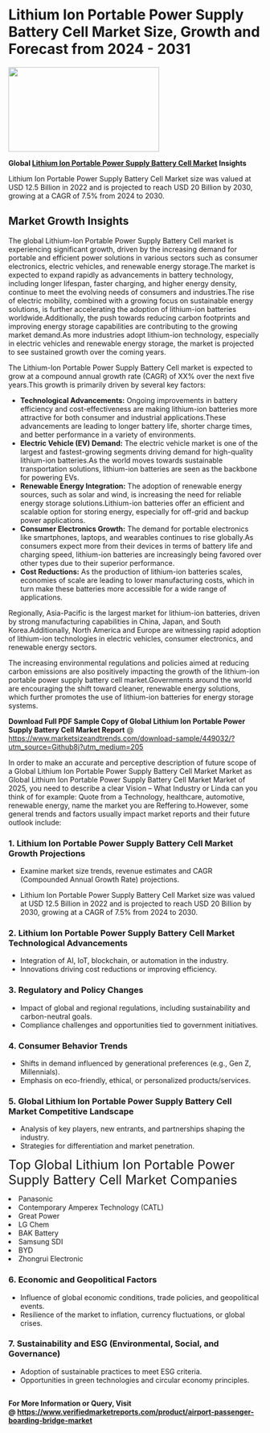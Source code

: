 <H1>Lithium Ion Portable Power Supply Battery Cell Market Size, Growth and Forecast from 2024 - 2031</H1><img class="aligncenter size-medium wp-image-584254" src="https://thirdeyenews.in/wp-content/uploads/2024/09/Global-Market-Research-300x168.jpeg" alt="" width="300" height="168" /><p><strong>Global&nbsp;<a href="https://www.marketsizeandtrends.com/download-sample/449032/?utm_source=Github8j?utm_medium=205">Lithium Ion Portable Power Supply Battery Cell Market</a> Insights</strong></p><p>Lithium Ion Portable Power Supply Battery Cell Market size was valued at USD 12.5 Billion in 2022 and is projected to reach USD 20 Billion by 2030, growing at a CAGR of 7.5% from 2024 to 2030.</p><p><h2>Market Growth Insights</h2> The global Lithium-Ion Portable Power Supply Battery Cell market is experiencing significant growth, driven by the increasing demand for portable and efficient power solutions in various sectors such as consumer electronics, electric vehicles, and renewable energy storage.The market is expected to expand rapidly as advancements in battery technology, including longer lifespan, faster charging, and higher energy density, continue to meet the evolving needs of consumers and industries.The rise of electric mobility, combined with a growing focus on sustainable energy solutions, is further accelerating the adoption of lithium-ion batteries worldwide.Additionally, the push towards reducing carbon footprints and improving energy storage capabilities are contributing to the growing market demand.As more industries adopt lithium-ion technology, especially in electric vehicles and renewable energy storage, the market is projected to see sustained growth over the coming years. <p>The Lithium-Ion Portable Power Supply Battery Cell market is expected to grow at a compound annual growth rate (CAGR) of XX% over the next five years.This growth is primarily driven by several key factors:</p> <ul> <li><strong>Technological Advancements:</strong> Ongoing improvements in battery efficiency and cost-effectiveness are making lithium-ion batteries more attractive for both consumer and industrial applications.These advancements are leading to longer battery life, shorter charge times, and better performance in a variety of environments.</li> <li><strong>Electric Vehicle (EV) Demand:</strong> The electric vehicle market is one of the largest and fastest-growing segments driving demand for high-quality lithium-ion batteries.As the world moves towards sustainable transportation solutions, lithium-ion batteries are seen as the backbone for powering EVs.</li> <li><strong>Renewable Energy Integration:</strong> The adoption of renewable energy sources, such as solar and wind, is increasing the need for reliable energy storage solutions.Lithium-ion batteries offer an efficient and scalable option for storing energy, especially for off-grid and backup power applications.</li> <li><strong>Consumer Electronics Growth:</strong> The demand for portable electronics like smartphones, laptops, and wearables continues to rise globally.As consumers expect more from their devices in terms of battery life and charging speed, lithium-ion batteries are increasingly being favored over other types due to their superior performance.</li> <li><strong>Cost Reductions:</strong> As the production of lithium-ion batteries scales, economies of scale are leading to lower manufacturing costs, which in turn make these batteries more accessible for a wide range of applications.</li> </ul> <p>Regionally, Asia-Pacific is the largest market for lithium-ion batteries, driven by strong manufacturing capabilities in China, Japan, and South Korea.Additionally, North America and Europe are witnessing rapid adoption of lithium-ion technologies in electric vehicles, consumer electronics, and renewable energy sectors.</p> <p>The increasing environmental regulations and policies aimed at reducing carbon emissions are also positively impacting the growth of the lithium-ion portable power supply battery cell market.Governments around the world are encouraging the shift toward cleaner, renewable energy solutions, which further promotes the use of lithium-ion batteries for energy storage systems.</p> </p><p><span class=""><strong>Download Full PDF Sample Copy of Global Lithium Ion Portable Power Supply Battery Cell Market Report</strong> @ <a href="https://www.marketsizeandtrends.com/download-sample/449032/?utm_source=Github8j?utm_medium=205" target="_blank">https://www.marketsizeandtrends.com/download-sample/449032/?utm_source=Github8j?utm_medium=205</a></span></p><p>In order to make an accurate and perceptive description of future scope of a Global&nbsp;Lithium Ion Portable Power Supply Battery Cell Market Market as Global&nbsp;Lithium Ion Portable Power Supply Battery Cell Market Market of 2025, you need to describe a clear Vision &ndash; What Industry or Linda can you think of for example: Quote from a Technology, healthcare, automotive, renewable energy, name the market you are Reffering to.However, some general trends and factors usually impact market reports and their future outlook include:</p><h3>1.&nbsp;<strong>Lithium Ion Portable Power Supply Battery Cell Market Growth Projections</strong></h3><ul><li>Examine market size trends, revenue estimates and CAGR (Compounded Annual Growth Rate) projections.</li><li><p>Lithium Ion Portable Power Supply Battery Cell Market size was valued at USD 12.5 Billion in 2022 and is projected to reach USD 20 Billion by 2030, growing at a CAGR of 7.5% from 2024 to 2030.</p></li></ul><h3>2.&nbsp;<strong>Lithium Ion Portable Power Supply Battery Cell Market Technological Advancements</strong></h3><ul><li>Integration of AI, IoT, blockchain, or automation in the industry.</li><li>Innovations driving cost reductions or improving efficiency.</li></ul><h3>3.&nbsp;<strong>Regulatory and Policy Changes</strong></h3><ul><li>Impact of global and regional regulations, including sustainability and carbon-neutral goals.</li><li>Compliance challenges and opportunities tied to government initiatives.</li></ul><h3>4.&nbsp;<strong>Consumer Behavior Trends</strong></h3><ul><li>Shifts in demand influenced by generational preferences (e.g., Gen Z, Millennials).</li><li>Emphasis on eco-friendly, ethical, or personalized products/services.</li></ul><h3>5.&nbsp;<strong>Global Lithium Ion Portable Power Supply Battery Cell Market Competitive Landscape</strong></h3><ul><li>Analysis of key players, new entrants, and partnerships shaping the industry.</li><li>Strategies for differentiation and market penetration.</li></ul><p data-pm-slice="1 1 []"><span style="color: inherit; font-family: inherit; font-size: 25px;">Top Global Lithium Ion Portable Power Supply Battery Cell Market Companies</span></p><div class="" data-test-id=""><p><li>Panasonic</li><li> Contemporary Amperex Technology (CATL)</li><li> Great Power</li><li> LG Chem</li><li> BAK Battery</li><li> Samsung SDI</li><li> BYD</li><li> Zhongrui Electronic</li></p></div><h3>6.&nbsp;<strong>Economic and Geopolitical Factors</strong></h3><ul><li>Influence of global economic conditions, trade policies, and geopolitical events.</li><li>Resilience of the market to inflation, currency fluctuations, or global crises.</li></ul><h3>7.&nbsp;<strong>Sustainability and ESG (Environmental, Social, and Governance)</strong></h3><ul><li>Adoption of sustainable practices to meet ESG criteria.</li><li>Opportunities in green technologies and circular economy principles.</li></ul><h2><strong style="font-size: 14px;">For More Information or Query, Visit @&nbsp;</strong><a style="background-color: #ffffff; font-size: 14px;" href="https://www.marketsizeandtrends.com/report/lithium-ion-portable-power-supply-battery-cell-market/" target="_blank">https://www.verifiedmarketreports.com/product/airport-passenger-boarding-bridge-market</a></h2>